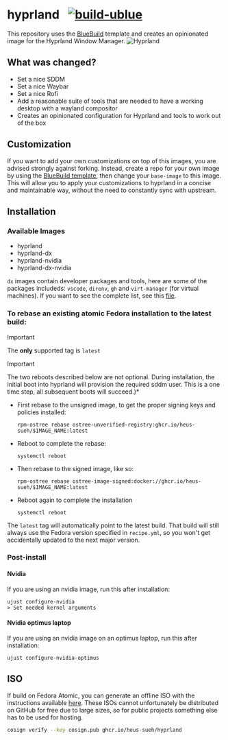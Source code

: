 # hyprland &nbsp; [![build-ublue](https://github.com/heus-sueh/hyprland/actions/workflows/build.yml/badge.svg)](https://github.com/heus-sueh/hyprland-blue/actions/workflows/build.yml)

This repository uses the [BlueBuild](https://blue-build.org/) template and creates an opinionated image for the Hyprland Window Manager.
![Hyprland](https://take-me-to.space/YTTwG8KV.png)

## What was changed?
- Set a nice SDDM
- Set a nice Waybar
- Set a nice Rofi
- Add a reasonable suite of tools that are needed to have a working desktop with a wayland compositor 
- Creates an opinionated configuration for Hyprland and tools to work out of the box

## Customization

If you want to add your own customizations on top of this images, you are advised strongly against forking. Instead, create a repo for your own image by using the [BlueBuild template](https://github.com/blue-build/template), then change your `base-image` to this image. This will allow you to apply your customizations to hyprland in a concise and maintainable way, without the need to constantly sync with upstream. 

## Installation

### Available Images

- hyprland
- hyprland-dx
- hyprland-nvidia
- hyprland-dx-nvidia


`dx` images contain developer packages and tools, here are some of the packages includeds: `vscode`, `direnv`, `gh` and `virt-manager` (for virtual machines).
If you want to see the complete list, see this [file](https://github.com/Heus-Sueh/hyprland/blob/main/recipes/modules/developer.yml).

### To rebase an existing atomic Fedora installation to the latest build:

> [!IMPORTANT]
> The **only** supported tag is `latest`

> [!IMPORTANT]
> The two reboots described below are not optional. During installation, the initial boot into hyprland will provision the required sddm user. This is a one time step, all subsequent boots will succeed.)*

- First rebase to the unsigned image, to get the proper signing keys and policies installed:
  ```
  rpm-ostree rebase ostree-unverified-registry:ghcr.io/heus-sueh/$IMAGE_NAME:latest
  ```
- Reboot to complete the rebase:
  ```
  systemctl reboot
  ```
- Then rebase to the signed image, like so:
  ```
  rpm-ostree rebase ostree-image-signed:docker://ghcr.io/heus-sueh/$IMAGE_NAME:latest
  ```
- Reboot again to complete the installation
  ```
  systemctl reboot
  ```

The `latest` tag will automatically point to the latest build. That build will still always use the Fedora version specified in `recipe.yml`, so you won't get accidentally updated to the next major version.

### Post-install

#### Nvidia
If you are using an nvidia image, run this after installation:

```
ujust configure-nvidia
> Set needed kernel arguments
```

#### Nvidia optimus laptop
If you are using an nvidia image on an optimus laptop, run this after installation:

```
ujust configure-nvidia-optimus
```

## ISO

If build on Fedora Atomic, you can generate an offline ISO with the instructions available [here](https://blue-build.org/learn/universal-blue/#fresh-install-from-an-iso). These ISOs cannot unfortunately be distributed on GitHub for free due to large sizes, so for public projects something else has to be used for hosting.


```bash
cosign verify --key cosign.pub ghcr.io/heus-sueh/hyprland
```
